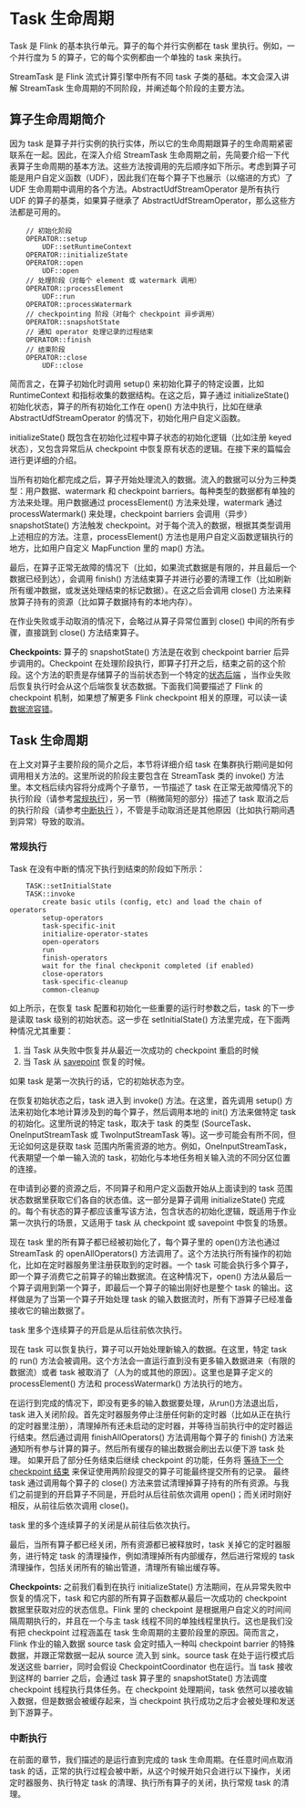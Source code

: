 # Task 生命周期

Task 是 Flink 的基本执行单元。算子的每个并行实例都在 task 里执行。例如，一个并行度为 5 的算子，它的每个实例都由一个单独的
task 来执行。

StreamTask 是 Flink 流式计算引擎中所有不同 task 子类的基础。本文会深入讲解 StreamTask 生命周期的不同阶段，并阐述每个阶段的主要方法。

## 算子生命周期简介

因为 task 是算子并行实例的执行实体，所以它的生命周期跟算子的生命周期紧密联系在一起。因此，在深入介绍 StreamTask
生命周期之前，先简要介绍一下代表算子生命周期的基本方法。这些方法按调用的先后顺序如下所示。考虑到算子可能是用户自定义函数（UDF），因此我们在每个算子下也展示（以缩进的方式）了
UDF 生命周期中调用的各个方法。AbstractUdfStreamOperator 是所有执行 UDF 的算子的基类，如果算子继承了
AbstractUdfStreamOperator，那么这些方法都是可用的。

~~~
    // 初始化阶段
    OPERATOR::setup
        UDF::setRuntimeContext
    OPERATOR::initializeState
    OPERATOR::open
        UDF::open
    // 处理阶段（对每个 element 或 watermark 调用）
    OPERATOR::processElement
        UDF::run
    OPERATOR::processWatermark
    // checkpointing 阶段（对每个 checkpoint 异步调用）
    OPERATOR::snapshotState
    // 通知 operator 处理记录的过程结束
    OPERATOR::finish
    // 结束阶段
    OPERATOR::close
        UDF::close
~~~

简而言之，在算子初始化时调用 setup() 来初始化算子的特定设置，比如 RuntimeContext 和指标收集的数据结构。在这之后，算子通过
initializeState() 初始化状态，算子的所有初始化工作在 open() 方法中执行，比如在继承 AbstractUdfStreamOperator
的情况下，初始化用户自定义函数。

initializeState() 既包含在初始化过程中算子状态的初始化逻辑（比如注册 keyed 状态），又包含异常后从 checkpoint
中恢复原有状态的逻辑。在接下来的篇幅会进行更详细的介绍。

当所有初始化都完成之后，算子开始处理流入的数据。流入的数据可以分为三种类型：用户数据、watermark 和 checkpoint
barriers。每种类型的数据都有单独的方法来处理。用户数据通过 processElement() 方法来处理，watermark 通过 processWatermark()
来处理，checkpoint barriers 会调用（异步）snapshotState() 方法触发
checkpoint。对于每个流入的数据，根据其类型调用上述相应的方法。注意，processElement() 方法也是用户自定义函数逻辑执行的地方，比如用户自定义
MapFunction 里的 map() 方法。

最后，在算子正常无故障的情况下（比如，如果流式数据是有限的，并且最后一个数据已经到达），会调用 finish()
方法结束算子并进行必要的清理工作（比如刷新所有缓冲数据，或发送处理结束的标记数据）。在这之后会调用 close()
方法来释放算子持有的资源（比如算子数据持有的本地内存）。

在作业失败或手动取消的情况下，会略过从算子异常位置到 close() 中间的所有步骤，直接跳到 close() 方法结束算子。

**Checkpoints:** 算子的 snapshotState() 方法是在收到 checkpoint barrier 后异步调用的。Checkpoint
在处理阶段执行，即算子打开之后，结束之前的这个阶段。这个方法的职责是存储算子的当前状态到一个特定的[状态后端]()
，当作业失败后恢复执行时会从这个后端恢复状态数据。下面我们简要描述了
Flink 的 checkpoint 机制，如果想了解更多 Flink checkpoint 相关的原理，可以读一读 [数据流容错]()。

## Task 生命周期

在上文对算子主要阶段的简介之后，本节将详细介绍 task 在集群执行期间是如何调用相关方法的。这里所说的阶段主要包含在
StreamTask 类的 invoke() 方法里。本文档后续内容将分成两个子章节，一节描述了 task
在正常无故障情况下的执行阶段（请参考[常规执行]()），另一节（稍微简短的部分）描述了 task 取消之后的执行阶段（请参考[中断执行]()
），不管是手动取消还是其他原因（比如执行期间遇到异常）导致的取消。

### 常规执行

Task 在没有中断的情况下执行到结束的阶段如下所示：

~~~
    TASK::setInitialState
    TASK::invoke
	    create basic utils (config, etc) and load the chain of operators
	    setup-operators
	    task-specific-init
	    initialize-operator-states
   	    open-operators
	    run
	    finish-operators
	    wait for the final checkponit completed (if enabled)
	    close-operators
	    task-specific-cleanup
	    common-cleanup
~~~

如上所示，在恢复 task 配置和初始化一些重要的运行时参数之后，task 的下一步是读取 task 级别的初始状态。这一步在
setInitialState() 方法里完成，在下面两种情况尤其重要：

1. 当 Task 从失败中恢复并从最近一次成功的 checkpoint 重启的时候
2. 当 Task 从 [savepoint]() 恢复的时候。

如果 task 是第一次执行的话，它的初始状态为空。

在恢复初始状态之后，task 进入到 invoke() 方法。在这里，首先调用 setup() 方法来初始化本地计算涉及到的每个算子，然后调用本地的
init() 方法来做特定 task 的初始化。这里所说的特定 task，取决于 task 的类型 (SourceTask、OneInputStreamTask 或
TwoInputStreamTask 等)。这一步可能会有所不同，但无论如何这是获取 task 范围内所需资源的地方。例如，OneInputStreamTask，代表期望一个单一输入流的
task，初始化与本地任务相关输入流的不同分区位置的连接。

在申请到必要的资源之后，不同算子和用户定义函数开始从上面读到的 task 范围状态数据里获取它们各自的状态值。这一部分是算子调用
initializeState() 完成的。每个有状态的算子都应该重写该方法，包含状态的初始化逻辑，既适用于作业第一次执行的场景，又适用于
task 从 checkpoint 或 savepoint 中恢复的场景。

现在 task 里的所有算子都已经被初始化了，每个算子里的 open()方法也通过 StreamTask 的 openAllOperators()
方法调用了。这个方法执行所有操作的初始化，比如在定时器服务里注册获取到的定时器。一个 task
可能会执行多个算子，即一个算子消费它之前算子的输出数据流。在这种情况下，open() 方法从最后一个算子调用到第一个算子，即最后一个算子的输出刚好也是整个
task 的输出。这样做是为了当第一个算子开始处理 task 的输入数据流时，所有下游算子已经准备接收它的输出数据了。

task 里多个连续算子的开启是从后往前依次执行。

现在 task 可以恢复执行，算子可以开始处理新输入的数据。在这里，特定 task 的 run() 方法会被调用。这个方法会一直运行直到没有更多输入数据进来（有限的数据流）或者
task 被取消了（人为的或其他的原因）。这里也是算子定义的 processElement() 方法和 processWatermark() 方法执行的地方。

在运行到完成的情况下，即没有更多的输入数据要处理，从run()方法退出后，task
进入关闭阶段。首先定时器服务停止注册任何新的定时器（比如从正在执行的定时器里注册），清理掉所有还未启动的定时器，并等待当前执行中的定时器运行结束。然后通过调用
finishAllOperators() 方法调用每个算子的 finish() 方法来通知所有参与计算的算子。然后所有缓存的输出数据会刷出去以便下游
task 处理。 如果开启了部分任务结束后继续 checkpoint 的功能，任务将 [等待下一个 checkpoint 结束]()
来保证使用两阶段提交的算子可能最终提交所有的记录。
最终 task 通过调用每个算子的 close() 方法来尝试清理掉算子持有的所有资源。与我们之前提到的开启算子不同是，开启时从后往前依次调用
open()；而关闭时刚好相反，从前往后依次调用 close()。

task 里的多个连续算子的关闭是从前往后依次执行。

最后，当所有算子都已经关闭，所有资源都已被释放时，task 关掉它的定时器服务，进行特定 task 的清理操作，例如清理掉所有内部缓存，然后进行常规的
task 清理操作，包括关闭所有的输出管道，清理所有输出缓存等。

**Checkpoints:** 之前我们看到在执行 initializeState() 方法期间，在从异常失败中恢复的情况下，task 和它内部的所有算子函数都从最后一次成功的
checkpoint 数据里获取对应的状态信息。Flink 里的 checkpoint 是根据用户自定义的时间间隔周期执行的，并且在一个与主 task
线程不同的单独线程里执行。这也是我们没有把 checkpoint 过程涵盖在 task 生命周期的主要阶段里的原因。简而言之，Flink 作业的输入数据
source task 会定时插入一种叫 checkpoint barrier 的特殊数据，并跟正常数据一起从 source 流入到 sink。source task
在处于运行模式后发送这些 barrier，同时会假设 CheckpointCoordinator 也在运行。当 task 接收到这样的 barrier 之后，会通过 task
算子里的 snapshotState() 方法调度 checkpoint 线程执行具体任务。在 checkpoint 处理期间，task 依然可以接收输入数据，但是数据会被缓存起来，当
checkpoint 执行成功之后才会被处理和发送到下游算子。

### 中断执行

在前面的章节，我们描述的是运行直到完成的 task 生命周期。在任意时间点取消 task 的话，正常的执行过程会被中断，从这个时候开始只会进行以下操作，关闭定时器服务、执行特定
task 的清理、执行所有算子的关闭，执行常规 task 的清理。